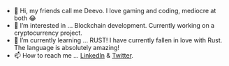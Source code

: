 - 👋 Hi, my friends call me Deevo. I love gaming and coding, mediocre at both 😂
- 👀 I’m interested in ... Blockchain development. Currently working on a cryptocurrency project.
- 🌱 I’m currently learning ... RUST! I have currently fallen in love with Rust. The language is absolutely amazing!
- 📫 How to reach me ... <a href="https://www.linkedin.com/in/V3ND3TTi" target="_blank" rel="noreferrer noopener">LinkedIn</a> & <a href="https://www.twitter.com/V3ND3TTi" target="_blank" rel="noreferrer noopener">Twitter</a>.

<!---
V3ND3TTi/V3ND3TTi is a ✨ special ✨ repository because its `README.md` (this file) appears on your GitHub profile.
You can click the Preview link to take a look at your changes.
--->
